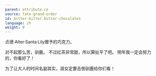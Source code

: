 ```yaml
---
parent: attribute.ce
source: fate-grand-order
id: bitter-bitter-bitter-chocolates
language: zh
weight: 0
---
```


贞德·Alter·Santa·Lily赠予的巧克力。

对不起那么苦，驯鹿。
不过红茶非常甜，所以算扯平了吧。
明年我一定会努力的，你看好了！

为了让大人的时间名副其实，淑女定要击倒驯鹿给你们看！
